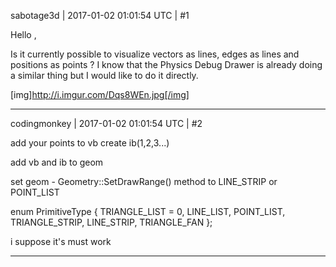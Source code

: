 sabotage3d | 2017-01-02 01:01:54 UTC | #1

Hello ,

Is it currently possible to visualize vectors as lines, edges as lines and positions as points ?
I know that the Physics Debug Drawer is already doing a similar thing but I would like to do it directly.

[img]http://i.imgur.com/Dqs8WEn.jpg[/img]

-------------------------

codingmonkey | 2017-01-02 01:01:54 UTC | #2

add your points to vb create ib(1,2,3...)

add vb and ib to geom

set geom - Geometry::SetDrawRange() method to LINE_STRIP or  POINT_LIST

enum PrimitiveType
{
    TRIANGLE_LIST = 0,
    LINE_LIST,
    POINT_LIST,
    TRIANGLE_STRIP,
    LINE_STRIP,
    TRIANGLE_FAN
};

i suppose it's must work

-------------------------

